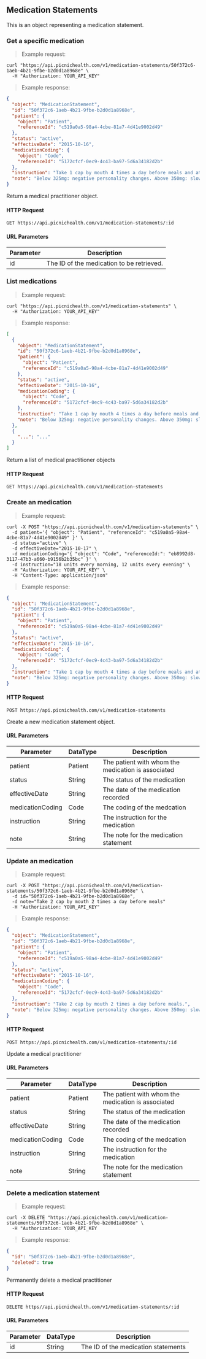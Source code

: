 ## Medication Statements
This is an object representing a medication statement.

### Get a specific medication
> Example request:

```shell
curl "https://api.picnichealth.com/v1/medication-statements/50f372c6-1aeb-4b21-9fbe-b2d0d1a8968e" \
  -H "Authorization: YOUR_API_KEY"
```

> Example response:

```json
{
  "object": "MedicationStatement",
  "id": "50f372c6-1aeb-4b21-9fbe-b2d0d1a8968e",
  "patient": {
    "object": "Patient",
    "referenceId": "c519a0a5-98a4-4cbe-81a7-4d41e9002d49"
  },
  "status": "active",
  "effectiveDate": "2015-10-16",
  "medicationCoding": {
    "object": "Code",
    "referenceId": "5172cfcf-0ec9-4c43-ba97-5d6a34182d2b"
  },
  "instruction": "Take 1 cap by mouth 4 times a day before meals and at bedtime.",
  "note": "Below 325mg: negative personality changes. Above 350mg: slow increase in tremors"
}
```
Return a medical practitioner object.

#### HTTP Request
`GET https://api.picnichealth.com/v1/medication-statements/:id`

#### URL Parameters
Parameter | Description
--------- | -----------
id | The ID of the medication to be retrieved.


### List medications
> Example request:

```shell
curl "https://api.picnichealth.com/v1/medication-statements" \
  -H "Authorization: YOUR_API_KEY"
```

> Example response:

```json
[
  {
    "object": "MedicationStatement",
    "id": "50f372c6-1aeb-4b21-9fbe-b2d0d1a8968e",
    "patient": {
      "object": "Patient",
      "referenceId": "c519a0a5-98a4-4cbe-81a7-4d41e9002d49"
    },
    "status": "active",
    "effectiveDate": "2015-10-16",
    "medicationCoding": {
      "object": "Code",
      "referenceId": "5172cfcf-0ec9-4c43-ba97-5d6a34182d2b"
    },
    "instruction": "Take 1 cap by mouth 4 times a day before meals and at bedtime.",
    "note": "Below 325mg: negative personality changes. Above 350mg: slow increase in tremors"
  },
  {
    "...": "..."
  }
]
```

Return a list of medical practitioner objects

#### HTTP Request
`GET https://api.picnichealth.com/v1/medication-statements`

### Create an medication
> Example request:

```shell
curl -X POST "https://api.picnichealth.com/v1/medication-statements" \
  -d patient='{ "object": "Patient", "referenceId": "c519a0a5-98a4-4cbe-81a7-4d41e9002d49" }' \
  -d status="active" \
  -d effectiveDate="2015-10-17" \
  -d medicationCoding='{ "object": "Code", "referenceId:": "eb8992d8-3117-47b3-a660-b9156b2b35bc" }' \
  -d instruction="18 units every morning, 12 units every evening" \
  -H "Authorization: YOUR_API_KEY" \
  -H "Content-Type: application/json"
```

> Example response:

```json
{
  "object": "MedicationStatement",
  "id": "50f372c6-1aeb-4b21-9fbe-b2d0d1a8968e",
  "patient": {
    "object": "Patient",
    "referenceId": "c519a0a5-98a4-4cbe-81a7-4d41e9002d49"
  },
  "status": "active",
  "effectiveDate": "2015-10-16",
  "medicationCoding": {
    "object": "Code",
    "referenceId": "5172cfcf-0ec9-4c43-ba97-5d6a34182d2b"
  },
  "instruction": "Take 1 cap by mouth 4 times a day before meals and at bedtime.",
  "note": "Below 325mg: negative personality changes. Above 350mg: slow increase in tremors"
}
```

#### HTTP Request
`POST https://api.picnichealth.com/v1/medication-statements`

Create a new medication statement object.

#### URL Parameters
Parameter | DataType | Description
--------- | -------- | -----------
patient | Patient | The patient with whom the medication is associated
status | String | The status of the medication
effectiveDate | String | The date of the medication recorded
medicationCoding | Code | The coding of the medcation
instruction | String | The instruction for the medication
note | String | The note for the medication statement

### Update an medication
> Example request:

```shell
curl -X POST "https://api.picnichealth.com/v1/medication-statements/50f372c6-1aeb-4b21-9fbe-b2d0d1a8968e" \
  -d id="50f372c6-1aeb-4b21-9fbe-b2d0d1a8968e",
  -d note="Take 2 cap by mouth 2 times a day before meals"
  -H "Authorization: YOUR_API_KEY"
```

> Example response:

```json
{
  "object": "MedicationStatement",
  "id": "50f372c6-1aeb-4b21-9fbe-b2d0d1a8968e",
  "patient": {
    "object": "Patient",
    "referenceId": "c519a0a5-98a4-4cbe-81a7-4d41e9002d49"
  },
  "status": "active",
  "effectiveDate": "2015-10-16",
  "medicationCoding": {
    "object": "Code",
    "referenceId": "5172cfcf-0ec9-4c43-ba97-5d6a34182d2b"
  },
  "instruction": "Take 2 cap by mouth 2 times a day before meals.",
  "note": "Below 325mg: negative personality changes. Above 350mg: slow increase in tremors"
}
```

#### HTTP Request
`POST https://api.picnichealth.com/v1/medication-statements/:id`

Update a medical practitioner

#### URL Parameters
Parameter | DataType | Description
--------- | -------- | -----------
patient | Patient | The patient with whom the medication is associated
status | String | The status of the medication
effectiveDate | String | The date of the medication recorded
medicationCoding | Code | The coding of the medcation
instruction | String | The instruction for the medication
note | String | The note for the medication statement

### Delete a medication statement
> Example request:

```shell
curl -X DELETE "https://api.picnichealth.com/v1/medication-statements/50f372c6-1aeb-4b21-9fbe-b2d0d1a8968e" \
  -H "Authorization: YOUR_API_KEY
```

> Example response:

```json
{
  "id": "50f372c6-1aeb-4b21-9fbe-b2d0d1a8968e",
  "deleted": true
}
```

Permanently delete a medical practitioner

#### HTTP Request
`DELETE https//api.picnichealth.com/v1/medication-statements/:id`

#### URL Parameters
Parameter | DataType | Description
--------- | -------- | -----------
id | String | The ID of the medication statements
